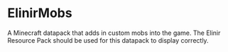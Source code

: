 # ElinirMobs
A Minecraft datapack that adds in custom mobs into the game. The Elinir Resource Pack should be used for this datapack to display correctly.
